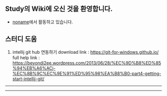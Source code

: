 Study의 Wiki에 오신 것을 환영합니다.
-------------------------------

- [noname](http://noname)에서 활동하고 있습니다.


스터디 도움 
----------
1. intellij git hub 연동하기
download link : https://git-for-windows.github.io/
full help link : https://beyondj2ee.wordpress.com/2013/06/28/%EC%9D%B8%ED%85%94%EB%A6%ACj-%EC%8B%9C%EC%9E%91%ED%95%98%EA%B8%B0-part4-getting-start-intellij-git/


----------------



----------------
